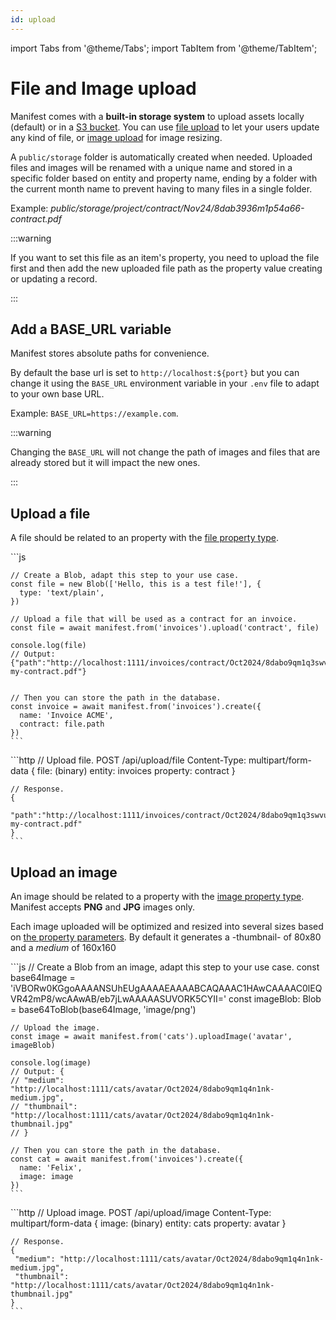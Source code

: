 ```yaml
---
id: upload
---
```


import Tabs from '@theme/Tabs';
import TabItem from '@theme/TabItem';

# File and Image upload

Manifest comes with a **built-in storage system** to upload assets locally (default) or in a [S3 bucket](./s3-storage). You can use [file upload](#upload-a-file) to let your users update any kind of file, or [image upload](#upload-an-image) for image resizing.

A `public/storage` folder is automatically created when needed. Uploaded files and images will be renamed with a unique name and stored in a specific folder based on entity and property name, ending by a folder with the current month name to prevent having to many files in a single folder.

Example: _public/storage/project/contract/Nov24/8dab3936m1p54a66-contract.pdf_

:::warning

If you want to set this file as an item's property, you need to upload the file first and then add the new uploaded file path as the property value creating or updating a record.

:::

## Add a BASE_URL variable

Manifest stores absolute paths for convenience.

By default the base url is set to `http://localhost:${port}` but you can change it using the `BASE_URL` environment variable in your `.env` file to adapt to your own base URL.

Example: `BASE_URL=https://example.com`.

:::warning

Changing the `BASE_URL` will not change the path of images and files that are already stored but it will impact the new ones.

:::

## Upload a file

A file should be related to an property with the [file property type](./properties.md#file).

<Tabs>
  <TabItem value="sdk" label="JS SDK" default>
    ```js

    // Create a Blob, adapt this step to your use case.
    const file = new Blob(['Hello, this is a test file!'], {
      type: 'text/plain',
    })

    // Upload a file that will be used as a contract for an invoice.
    const file = await manifest.from('invoices').upload('contract', file)

    console.log(file)
    // Output: {"path":"http://localhost:1111/invoices/contract/Oct2024/8dabo9qm1q3swvu-my-contract.pdf"}


    // Then you can store the path in the database.
    const invoice = await manifest.from('invoices').create({
      name: 'Invoice ACME',
      contract: file.path
    })
    ```

  </TabItem>
  <TabItem value="rest" label="REST API" default>
    ```http
    // Upload file.
    POST /api/upload/file
    Content-Type: multipart/form-data
    {
        file: (binary)
        entity: invoices
        property: contract
    }

    // Response.
    {
        "path":"http://localhost:1111/invoices/contract/Oct2024/8dabo9qm1q3swvu-my-contract.pdf"
    }
    ```

  </TabItem>
</Tabs>

## Upload an image

An image should be related to a property with the [image property type](./properties.md#image). Manifest accepts **PNG** and **JPG** images only.

Each image uploaded will be optimized and resized into several sizes based on [the property parameters](properties#parameters-1). By default it generates a -thumbnail- of 80x80 and a _medium_ of 160x160

<Tabs>
  <TabItem value="sdk" label="JS SDK" default>
    ```js
    // Create a Blob from an image, adapt this step to your use case.
    const base64Image =
      'iVBORw0KGgoAAAANSUhEUgAAAAEAAAABCAQAAAC1HAwCAAAAC0lEQVR42mP8/wcAAwAB/eb7jLwAAAAASUVORK5CYII='
    const imageBlob: Blob = base64ToBlob(base64Image, 'image/png')

    // Upload the image.
    const image = await manifest.from('cats').uploadImage('avatar', imageBlob)

    console.log(image)
    // Output: {
    // "medium": "http://localhost:1111/cats/avatar/Oct2024/8dabo9qm1q4n1nk-medium.jpg",
    // "thumbnail": "http://localhost:1111/cats/avatar/Oct2024/8dabo9qm1q4n1nk-thumbnail.jpg"
    // }

    // Then you can store the path in the database.
    const cat = await manifest.from('invoices').create({
      name: 'Felix',
      image: image
    })
    ```

  </TabItem>
  <TabItem value="rest" label="REST API" default>
    ```http
    // Upload image.
    POST /api/upload/image
    Content-Type: multipart/form-data
    {
        image: (binary)
        entity: cats
        property: avatar
    }

    // Response.
    {
     "medium": "http://localhost:1111/cats/avatar/Oct2024/8dabo9qm1q4n1nk-medium.jpg",
     "thumbnail": "http://localhost:1111/cats/avatar/Oct2024/8dabo9qm1q4n1nk-thumbnail.jpg"
    }
    ```

  </TabItem>
</Tabs>
